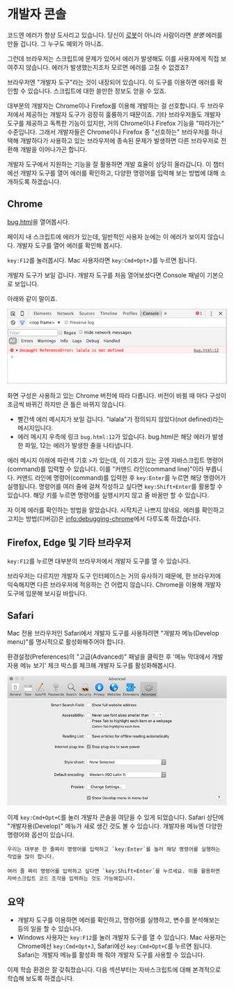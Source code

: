 # 개발자 콘솔

코드엔 에러가 항상 도사리고 있습니다. 당신이 [로봇](https://en.wikipedia.org/wiki/Bender_(Futurama))이 아니라 사람이라면 *분명* 에러를 만들 겁니다. 그 누구도 예외가 아니죠.

그런데 브라우저는 스크립트에 문제가 있어서 에러가 발생해도 이를 사용자에게 직접 보여주지 않습니다. 에러가 발생했는지조차 모르면 에러를 고칠 수 없겠죠?

브라우저엔 "개발자 도구"라는 것이 내장되어 있습니다. 이 도구를 이용하면 에러를 확인할 수 있습니다. 스크립트에 대한 쓸만한 정보도 얻을 수 있죠. 

대부분의 개발자는 Chrome이나 Firefox를 이용해 개발하는 걸 선호합니다. 두 브라우저에서 제공하는 개발자 도구가 굉장히 훌륭하기 때문이죠. 기타 브라우저들도 개발자 도구를 제공하고 독특한 기능이 있지만, 거의 Chrome이나 Firefox 기능을 "따라가는" 수준입니다. 그래서 개발자들은 Chrome이나 Firefox 중 "선호하는" 브라우저를 하나 택해 개발하다가 사용하고 있는 브라우저에 종속된 문제가 발생하면 다른 브라우저로 전환해 개발을 이어나가곤 합니다.  

개발자 도구에서 지원하는 기능을 잘 활용하면 개발 효율이 상당히 올라갑니다. 이 챕터에선 개발자 도구를 열어 에러를 확인하고, 다양한 명령어를 입력해 보는 방법에 대해 소개하도록 하겠습니다.

## Chrome

[bug.html](bug.html)을 열어봅시다.

페이지 내 스크립트에 에러가 있는데, 일반적인 사용자 눈에는 이 에러가 보이지 않습니다. 개발자 도구를 열어 에러를 확인해 봅시다.

`key:F12`를 눌러봅시다. Mac 사용자라면 `key:Cmd+Opt+J`를 누르면 됩니다.

개발자 도구가 보일 겁니다. 개발자 도구를 처음 열어보셨다면 Console 패널이 기본으로 보입니다.

아래와 같이 말이죠.

![chrome](chrome.png)

화면 구성은 사용하고 있는 Chrome 버전에 따라 다릅니다. 버전이 바뀔 때 마다 구성이 조금씩 바뀌긴 하지만 큰 틀은 바뀌지 않습니다.

- 빨간색 에러 메시지가 보일 겁니다. "lalala"가 정의되지 않았다(not defined)라는 메시지입니다.
- 에러 메시지 우측에 링크 `bug.html:12`가 있습니다. bug.html은 해당 에러가 발생한 파일, 12는 에러가 발생한 줄을 나타냅니다.

에러 메시지 아래에 파란색 기호 `>`가 있는데, 이 기호가 있는 곳엔 자바스크립트 명령어(command)를 입력할 수 있습니다. 이를 "커맨드 라인(command line)"이라 부릅니다. 커맨드 라인에 명령어(command)를 입력한 후 `key:Enter`를 누르면 해당 명령어가 실행됩니다. 명령어를 여러 줄에 걸쳐 작성하고 싶다면 `key:Shift+Enter`를 활용할 수 있습니다. 해당 키를 누르면 명령어를 실행시키지 않고 줄 바꿈만 할 수 있습니다.

자 이제 에러를 확인하는 방법을 알았습니다. 시작치곤 나쁘지 않네요. 에러를 확인하고 고치는 방법(디버깅)은 <info:debugging-chrome>에서 다루도록 하겠습니다.


## Firefox, Edge 및 기타 브라우저

`key:F12`를 누르면 대부분의 브라우저에서 개발자 도구를 열 수 있습니다.

브라우저는 다르지만 개발자 도구 인터페이스는 거의 유사하기 때문에, 한 브라우저에 익숙해지면 다른 브라우저에 적응하는 건 어렵지 않습니다. Chrome을 이용해 개발자 도구에 입문해 보시길 바랍니다.

## Safari

Mac 전용 브라우저인 Safari에서 개발자 도구를 사용하려면 "개발자 메뉴(Develop menu)"를 명시적으로 활성화해주어야 합니다.

환경설정(Preferences)의 "고급(Advanced)" 패널을 클릭한 후 '메뉴 막대에서 개발자용 메뉴 보기' 체크 박스를 체크해 개발자 도구를 활성화해봅시다.

![safari](safari.png)

이제 `key:Cmd+Opt+C`를 눌러 개발자 콘솔을 여닫을 수 있게 되었습니다. Safari 상단에 "개발자용(Develop)" 메뉴가 새로 생긴 것도 볼 수 있습니다. 개발자용 메뉴엔 다양한 명령어와 옵션이 있습니다.

````smart header="여러 줄 입력하기"
우리는 대부분 한 줄짜리 명령어를 입력하고 `key:Enter`를 눌러 해당 명령어를 실행하는 작업을 많이 합니다.

여러 줄 짜리 명령어를 입력하고 싶다면 `key:Shift+Enter`를 누르세요. 이를 활용하면 자바스크립트 코드 조각을 입력하는 것도 가능해집니다.
````

## 요약

- 개발자 도구를 이용하면 에러를 확인하고, 명령어를 실행하고, 변수를 분석해보는 등의 일을 할 수 있습니다.
- Windows 사용자는 `key:F12`를 눌러 개발자 도구를 열 수 있습니다. Mac 사용자는 Chrome에선 `key:Cmd+Opt+J`, Safari에선 `key:Cmd+Opt+C`를 누르면 됩니다. Safari는 개발자 메뉴를 활성화 해 줘야 개발자 도구를 사용할 수 있습니다.

이제 학습 환경은 잘 갖춰졌습니다. 다음 섹션부터는 자바스크립트에 대해 본격적으로 학습해 보도록 하겠습니다.